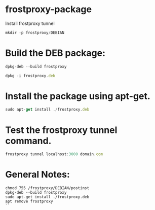 # frostproxy-package
Install frostproxy tunnel

```js
mkdir -p frostproxy/DEBIAN
```

# Build the DEB package:

```js
dpkg-deb --build frostproxy
```
```js
dpkg -i frostproxy.deb
```

# Install the package using apt-get.

```js
sudo apt-get install ./frostproxy.deb
```

# Test the frostproxy tunnel command.

```js
frostproxy tunnel localhost:3000 domain.com
```

# General Notes:
```
chmod 755 /frostproxy/DEBIAN/postinst
dpkg-deb --build frostproxy
sudo apt-get install ./frostproxy.deb
apt remove frostproxy
``